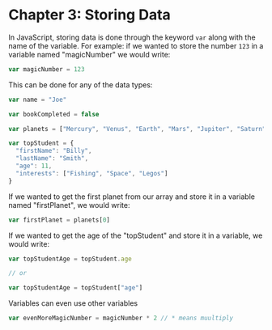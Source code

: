 Chapter 3: Storing Data
=============

In JavaScript, storing data is done through the keyword ```var``` along with the name of the variable. For example: if we wanted to store the number ```123``` in a variable named "magicNumber" we would write:

```javascript 
var magicNumber = 123
```

This can be done for any of the data types:

```javascript
var name = "Joe"

var bookCompleted = false

var planets = ["Mercury", "Venus", "Earth", "Mars", "Jupiter", "Saturn", "Uranus", "Neptune"]

var topStudent = {
  "firstName": "Billy",
  "lastName": "Smith",
  "age": 11,
  "interests": ["Fishing", "Space", "Legos"]
}

```

If we wanted to get the first planet from our array and store it in a variable named "firstPlanet", we would write: 

```javascript
var firstPlanet = planets[0]
```

If we wanted to get the age of the "topStudent" and store it in a variable, we would write: 

```javascript
var topStudentAge = topStudent.age

// or 

var topStudentAge = topStudent["age"]
```

Variables can even use other variables

```javascript
var evenMoreMagicNumber = magicNumber * 2 // * means muultiply
```
